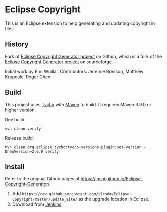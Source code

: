 # Eclipse Copyright

This is an Eclipse extension to help generating and updating copyright in files.

## History

Fork of [Eclipse Copyright Generator project](https://github.com/jmini/Eclipse-Copyright-Generator) on Github, which is a fork of the [Eclipse Copyright Generator project](http://sourceforge.net/projects/eclipsecopyrigh/) on sourceforge.

Initial work by Eric Wuillai. Contributors: Jeremie Bresson, Matthew Krupcale, Roger Chen.

## Build

This project uses [Tycho](https://github.com/eclipse-tycho/tycho) with [Maven](https://maven.apache.org/) to build. It requires Maven 3.9.0 or higher version.

Dev build:

```
mvn clean verify
```

Release build:

```
mvn clean org.eclipse.tycho:tycho-versions-plugin:set-version -DnewVersion=2.0.0 verify
```

## Install

Refer to the original Github pages at https://jmini.github.io/Eclipse-Copyright-Generator/.

1. Add `https://raw.githubusercontent.com/tlcsdm/Eclipse-Copyright/master/update_site/` as the upgrade location in Eclipse.
2. Download from [Jenkins](https://jenkins.tlcsdm.com/job/eclipse-plugin/job/Eclipse-Copyright)

